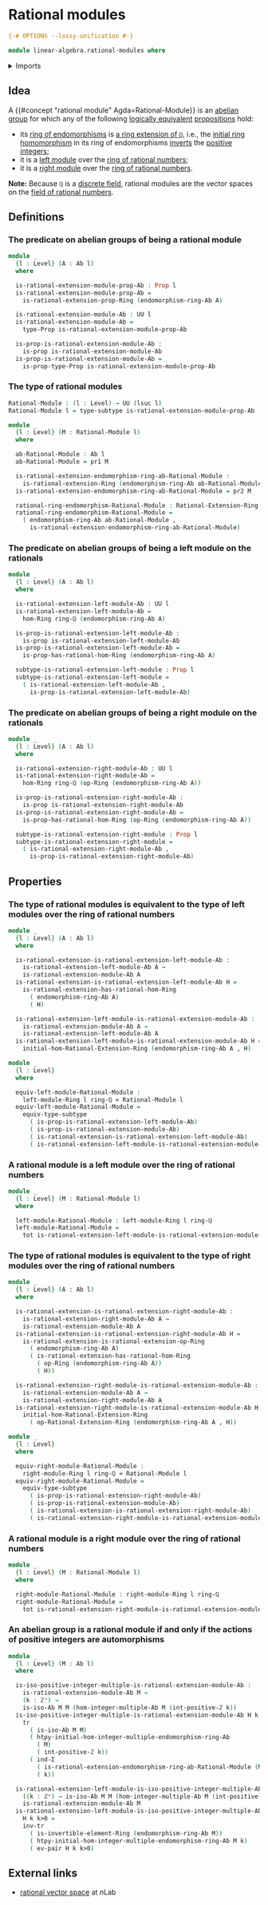 # Rational modules

```agda
{-# OPTIONS --lossy-unification #-}

module linear-algebra.rational-modules where
```

<details><summary>Imports</summary>

```agda
open import elementary-number-theory.positive-integers
open import elementary-number-theory.ring-of-rational-numbers

open import foundation.dependent-pair-types
open import foundation.equivalences
open import foundation.function-types
open import foundation.functoriality-dependent-pair-types
open import foundation.logical-equivalences
open import foundation.propositions
open import foundation.subtypes
open import foundation.transport-along-identifications
open import foundation.universe-levels

open import group-theory.abelian-groups
open import group-theory.endomorphism-rings-abelian-groups
open import group-theory.homomorphisms-abelian-groups
open import group-theory.integer-multiples-of-elements-abelian-groups
open import group-theory.isomorphisms-abelian-groups

open import linear-algebra.left-modules-rings
open import linear-algebra.right-modules-rings

open import ring-theory.homomorphisms-rings
open import ring-theory.invertible-elements-rings
open import ring-theory.opposite-ring-extensions-rational-numbers
open import ring-theory.opposite-rings
open import ring-theory.ring-extensions-rational-numbers
open import ring-theory.rings
```

</details>

## Idea

A {{#concept "rational module" Agda=Rational-Module}} is an
[abelian group](group-theory.abelian-groups.md) for which any of the following
[logically equivalent](foundation.logical-equivalences.md)
[propositions](foundation.propositions.md) hold:

- its [ring of endomorphisms](group-theory.endomorphism-rings-abelian-groups.md)
  is [a ring extension of `ℚ`](ring-theory.ring-extensions-rational-numbers.md),
  i.e., the
  [initial ring homomorphism](elementary-number-theory.ring-of-integers.md) in
  its ring of endomorphisms [inverts](ring-theory.localizations-rings.md) the
  [positive integers](elementary-number-theory.positive-integers.md);
- it is a [left module](linear-algebra.left-modules-rings.md) over the
  [ring of rational numbers](elementary-number-theory.ring-of-rational-numbers.md);
- it is a [right module](linear-algebra.right-modules-rings.md) over the
  [ring of rational numbers](elementary-number-theory.ring-of-rational-numbers.md).

**Note:** Because `ℚ` is a
[discrete field](commutative-algebra.discrete-fields.md), rational modules are
the vector spaces on the
[field of rational numbers](elementary-number-theory.field-of-rational-numbers.md).

## Definitions

### The predicate on abelian groups of being a rational module

```agda
module _
  {l : Level} (A : Ab l)
  where

  is-rational-extension-module-prop-Ab : Prop l
  is-rational-extension-module-prop-Ab =
    is-rational-extension-prop-Ring (endomorphism-ring-Ab A)

  is-rational-extension-module-Ab : UU l
  is-rational-extension-module-Ab =
    type-Prop is-rational-extension-module-prop-Ab

  is-prop-is-rational-extension-module-Ab :
    is-prop is-rational-extension-module-Ab
  is-prop-is-rational-extension-module-Ab =
    is-prop-type-Prop is-rational-extension-module-prop-Ab
```

### The type of rational modules

```agda
Rational-Module : (l : Level) → UU (lsuc l)
Rational-Module l = type-subtype is-rational-extension-module-prop-Ab

module _
  {l : Level} (M : Rational-Module l)
  where

  ab-Rational-Module : Ab l
  ab-Rational-Module = pr1 M

  is-rational-extension-endomorphism-ring-ab-Rational-Module :
    is-rational-extension-Ring (endomorphism-ring-Ab ab-Rational-Module)
  is-rational-extension-endomorphism-ring-ab-Rational-Module = pr2 M

  rational-ring-endomorphism-Rational-Module : Rational-Extension-Ring l
  rational-ring-endomorphism-Rational-Module =
    ( endomorphism-ring-Ab ab-Rational-Module ,
      is-rational-extension-endomorphism-ring-ab-Rational-Module)
```

### The predicate on abelian groups of being a left module on the rationals

```agda
module _
  {l : Level} (A : Ab l)
  where

  is-rational-extension-left-module-Ab : UU l
  is-rational-extension-left-module-Ab =
    hom-Ring ring-ℚ (endomorphism-ring-Ab A)

  is-prop-is-rational-extension-left-module-Ab :
    is-prop is-rational-extension-left-module-Ab
  is-prop-is-rational-extension-left-module-Ab =
    is-prop-has-rational-hom-Ring (endomorphism-ring-Ab A)

  subtype-is-rational-extension-left-module : Prop l
  subtype-is-rational-extension-left-module =
    ( is-rational-extension-left-module-Ab ,
      is-prop-is-rational-extension-left-module-Ab)
```

### The predicate on abelian groups of being a right module on the rationals

```agda
module _
  {l : Level} (A : Ab l)
  where

  is-rational-extension-right-module-Ab : UU l
  is-rational-extension-right-module-Ab =
    hom-Ring ring-ℚ (op-Ring (endomorphism-ring-Ab A))

  is-prop-is-rational-extension-right-module-Ab :
    is-prop is-rational-extension-right-module-Ab
  is-prop-is-rational-extension-right-module-Ab =
    is-prop-has-rational-hom-Ring (op-Ring (endomorphism-ring-Ab A))

  subtype-is-rational-extension-right-module : Prop l
  subtype-is-rational-extension-right-module =
    ( is-rational-extension-right-module-Ab ,
      is-prop-is-rational-extension-right-module-Ab)
```

## Properties

### The type of rational modules is equivalent to the type of left modules over the ring of rational numbers

```agda
module _
  {l : Level} (A : Ab l)
  where

  is-rational-extension-is-rational-extension-left-module-Ab :
    is-rational-extension-left-module-Ab A →
    is-rational-extension-module-Ab A
  is-rational-extension-is-rational-extension-left-module-Ab H =
    is-rational-extension-has-rational-hom-Ring
      ( endomorphism-ring-Ab A)
      ( H)

  is-rational-extension-left-module-is-rational-extension-module-Ab :
    is-rational-extension-module-Ab A →
    is-rational-extension-left-module-Ab A
  is-rational-extension-left-module-is-rational-extension-module-Ab H =
    initial-hom-Rational-Extension-Ring (endomorphism-ring-Ab A , H)

module _
  {l : Level}
  where

  equiv-left-module-Rational-Module :
    left-module-Ring l ring-ℚ ≃ Rational-Module l
  equiv-left-module-Rational-Module =
    equiv-type-subtype
      ( is-prop-is-rational-extension-left-module-Ab)
      ( is-prop-is-rational-extension-module-Ab)
      ( is-rational-extension-is-rational-extension-left-module-Ab)
      ( is-rational-extension-left-module-is-rational-extension-module-Ab)
```

### A rational module is a left module over the ring of rational numbers

```agda
module _
  {l : Level} (M : Rational-Module l)
  where

  left-module-Rational-Module : left-module-Ring l ring-ℚ
  left-module-Rational-Module =
    tot is-rational-extension-left-module-is-rational-extension-module-Ab M
```

### The type of rational modules is equivalent to the type of right modules over the ring of rational numbers

```agda
module _
  {l : Level} (A : Ab l)
  where

  is-rational-extension-is-rational-extension-right-module-Ab :
    is-rational-extension-right-module-Ab A →
    is-rational-extension-module-Ab A
  is-rational-extension-is-rational-extension-right-module-Ab H =
    is-rational-extension-is-rational-extension-op-Ring
      ( endomorphism-ring-Ab A)
      ( is-rational-extension-has-rational-hom-Ring
        ( op-Ring (endomorphism-ring-Ab A))
        ( H))

  is-rational-extension-right-module-is-rational-extension-module-Ab :
    is-rational-extension-module-Ab A →
    is-rational-extension-right-module-Ab A
  is-rational-extension-right-module-is-rational-extension-module-Ab H =
    initial-hom-Rational-Extension-Ring
      ( op-Rational-Extension-Ring (endomorphism-ring-Ab A , H))

module _
  {l : Level}
  where

  equiv-right-module-Rational-Module :
    right-module-Ring l ring-ℚ ≃ Rational-Module l
  equiv-right-module-Rational-Module =
    equiv-type-subtype
      ( is-prop-is-rational-extension-right-module-Ab)
      ( is-prop-is-rational-extension-module-Ab)
      ( is-rational-extension-is-rational-extension-right-module-Ab)
      ( is-rational-extension-right-module-is-rational-extension-module-Ab)
```

### A rational module is a right module over the ring of rational numbers

```agda
module _
  {l : Level} (M : Rational-Module l)
  where

  right-module-Rational-Module : right-module-Ring l ring-ℚ
  right-module-Rational-Module =
    tot is-rational-extension-right-module-is-rational-extension-module-Ab M
```

### An abelian group is a rational module if and only if the actions of positive integers are automorphisms

```agda
module _
  {l : Level} (M : Ab l)
  where

  is-iso-positive-integer-multiple-is-rational-extension-module-Ab :
    is-rational-extension-module-Ab M →
    (k : ℤ⁺) →
    is-iso-Ab M M (hom-integer-multiple-Ab M (int-positive-ℤ k))
  is-iso-positive-integer-multiple-is-rational-extension-module-Ab H k =
    tr
      ( is-iso-Ab M M)
      ( htpy-initial-hom-integer-multiple-endomorphism-ring-Ab
        ( M)
        ( int-positive-ℤ k))
      ( ind-Σ
        ( is-rational-extension-endomorphism-ring-ab-Rational-Module (M , H))
        ( k))

  is-rational-extension-left-module-is-iso-positive-integer-multiple-Ab :
    ((k : ℤ⁺) → is-iso-Ab M M (hom-integer-multiple-Ab M (int-positive-ℤ k))) →
    is-rational-extension-module-Ab M
  is-rational-extension-left-module-is-iso-positive-integer-multiple-Ab
    H k k>0 =
    inv-tr
      ( is-invertible-element-Ring (endomorphism-ring-Ab M))
      ( htpy-initial-hom-integer-multiple-endomorphism-ring-Ab M k)
      ( ev-pair H k k>0)
```

## External links

- [rational vector space](https://ncatlab.org/nlab/show/rational+vector+space)
  at $n$Lab
